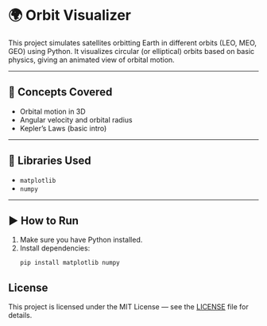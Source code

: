 # 🌍 Orbit Visualizer

This project simulates satellites orbitting Earth in different orbits (LEO, MEO, GEO) using Python. It visualizes circular (or elliptical) orbits based on basic physics, giving an animated view of orbital motion.

---

## 🚀 Concepts Covered
- Orbital motion in 3D
- Angular velocity and orbital radius
- Kepler’s Laws (basic intro)

---

## 🧰 Libraries Used
- `matplotlib`
- `numpy`

---

## ▶️ How to Run

1. Make sure you have Python installed.
2. Install dependencies:
   ```bash
   pip install matplotlib numpy
   ```
## License

This project is licensed under the MIT License — see the [LICENSE](../LICENSE) file for details.
